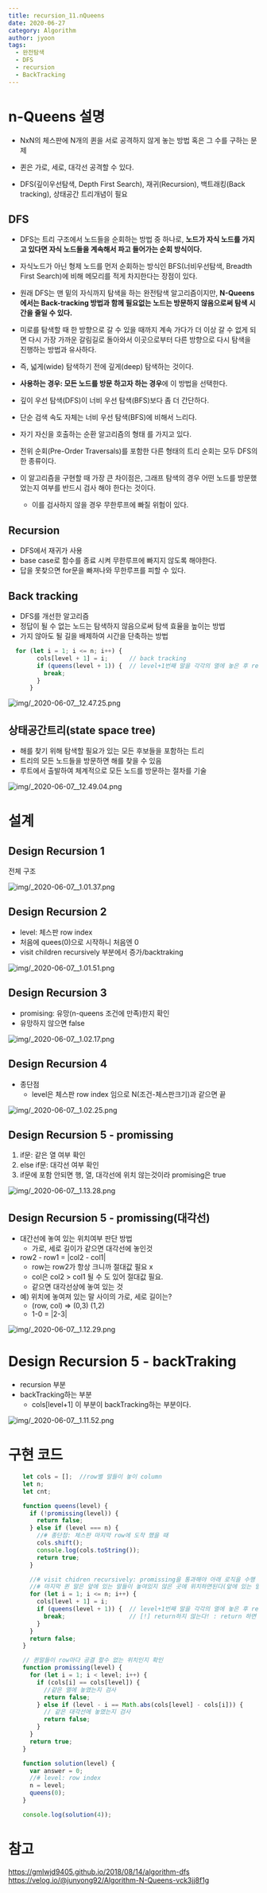 ```yaml
---
title: recursion_11.nQueens 
date: 2020-06-27
category: Algorithm
author: jyoon
tags: 
  - 완전탐색
  - DFS
  - recursion
  - BackTracking
---
```


# n-Queens 설명 

* NxN의 체스판에 N개의 퀸을 서로 공격하지 않게 놓는 방법 혹은 그 수를 구하는 문제  
* 퀸은 가로, 세로, 대각선 공격할 수 있다.

* DFS(깊이우선탐색, Depth First Search), 재귀(Recursion), 백트래킹(Back tracking), 상태공간 트리개념이 필요 



## DFS
* DFS는 트리 구조에서 노드들을 순회하는 방법 중 하나로, **노드가 자식 노드를 가지고 있다면 자식 노드들을 계속해서 파고 들어가는 순회 방식이다.** 
* 자식노드가 아닌 형제 노드를 먼저 순회하는 방식인 BFS(너비우선탐색, Breadth First Search)에 비해 메모리를 적게 차지한다는 장점이 있다. 
* 원래 DFS는 맨 밑의 자식까지 탐색을 하는 완전탐색 알고리즘이지만, **N-Queens에서는 Back-tracking 방법과 함께 필요없는 노드는 방문하지 않음으로써 탐색 시간을 줄일 수 있다.**


* 미로를 탐색할 때 한 방향으로 갈 수 있을 때까지 계속 가다가 더 이상 갈 수 없게 되면 다시 가장 가까운 갈림길로 돌아와서 이곳으로부터 다른 방향으로 다시 탐색을 진행하는 방법과 유사하다.
* 즉, 넓게(wide) 탐색하기 전에 깊게(deep) 탐색하는 것이다.

* **사용하는 경우: 모든 노드를 방문 하고자 하는 경우**에 이 방법을 선택한다.
* 깊이 우선 탐색(DFS)이 너비 우선 탐색(BFS)보다 좀 더 간단하다.
* 단순 검색 속도 자체는 너비 우선 탐색(BFS)에 비해서 느리다.

* 자기 자신을 호출하는 순환 알고리즘의 형태 를 가지고 있다.
* 전위 순회(Pre-Order Traversals)를 포함한 다른 형태의 트리 순회는 모두 DFS의 한 종류이다.
* 이 알고리즘을 구현할 때 가장 큰 차이점은, 그래프 탐색의 경우 어떤 노드를 방문했었는지 여부를 반드시 검사 해야 한다는 것이다.
  * 이를 검사하지 않을 경우 무한루프에 빠질 위험이 있다.



## Recursion

* DFS에서 재귀가 사용
* base case로 함수를 종료 시켜 무한루프에 빠지지 않도록 해야한다.
* 답을 못찾으면 for문을 빠져나와 무한루프를 피할 수 있다.

## Back tracking
* DFS를 개선한 알고리즘
* 정답이 될 수 없는 노드는 탐색하지 않음으로써 탐색 효율을 높이는 방법 
* 가지 않아도 될 길을 배제하여 시간을 단축하는 방법

``` js
  for (let i = 1; i <= n; i++) {
        cols[level + 1] = i;      // back tracking
        if (queens(level + 1)) {  // level+1번째 말을 각각의 열에 놓은 후 recursion을 호출
          break;                  
        }
      }
```
![img/_2020-06-07__12.47.25.png](img/_2020-06-07__12.47.25.png)

## 상태공간트리(state space tree)

* 해를 찾기 위해 탐색할 필요가 있는 모든 후보들을 포함하는 트리
* 트리의 모든 노드들을 방문하면 해를 찾을 수 있음
* 루트에서 출발하여 체계적으로 모든 노드를 방문하는 절차를 기술

![img/_2020-06-07__12.49.04.png](img/_2020-06-07__12.49.04.png)

# 설계
## Design Recursion 1

전체 구조 

![img/_2020-06-07__1.01.37.png](img/_2020-06-07__1.01.37.png)

## Design Recursion 2

- level: 체스판 row index
- 처음에 quees(0)으로 시작하니 처음엔 0
- visit children recursively 부분에서 증가/backtraking

![img/_2020-06-07__1.01.51.png](img/_2020-06-07__1.01.51.png)

## Design Recursion 3

- promising: 유망(n-queens 조건에 만족)한지 확인
- 유망하지 않으면 false

![img/_2020-06-07__1.02.17.png](img/_2020-06-07__1.02.17.png)

## Design Recursion 4

- 종단점
    - level은 체스판 row index 임으로 N(조건-체스판크기)과 같으면 끝

![img/_2020-06-07__1.02.25.png](img/_2020-06-07__1.02.25.png)

## Design Recursion 5 - promissing

1. if문: 같은 열 여부 확인
2. else if문: 대각선 여부 확인
3. if문에 포함 안되면 행, 열, 대각선에 위치 않는것이라 promising은 true

![img/_2020-06-07__1.13.28.png](img/_2020-06-07__1.13.28.png)

## Design Recursion 5 - promissing(대각선)

- 대간선에 놓여 있는 위치여부 판단 방법
    - 가로, 세로 길이가 같으면 대각선에 놓인것
- row2 - row1 = |col2 - col1|
    - row는 row2가 항상 크니까 절대값 필요 x
    - col은 col2 > col1 될 수 도 있어 절대값 필요.
    - 같으면 대각선상에 놓여 있는 것
- 예) 위치에 놓여져 있는 말 사이의 가로, 세로 길이는?
    - (row, col) => (0,3) (1,2)
    - 1-0 = |2-3|

![img/_2020-06-07__1.12.29.png](img/_2020-06-07__1.12.29.png)

# Design Recursion 5 - backTraking

- recursion 부분
- backTracking하는 부분
    - cols[level+1] 이 부분이 backTracking하는 부분이다.

![img/_2020-06-07__1.11.52.png](img/_2020-06-07__1.11.52.png)

# 구현 코드

```jsx
    let cols = [];  //row별 말들이 놓이 column
    let n;
    let cnt;

    function queens(level) {
      if (!promissing(level)) {
        return false;
      } else if (level === n) {
        //# 종단점: 체스판 마지막 row에 도착 했을 때 
        cols.shift();
        console.log(cols.toString());
        return true;
      }

      //# visit chidren recursively: promissing을 통과해야 아래 로직을 수행
      //# 마지막 퀸 말은 앞에 있는 말들이 놓여있지 않은 곳에 위치하면된다(앞에 있는 말들이 서로 공격안하는 포지션에 위치했으니까)
      for (let i = 1; i <= n; i++) {
        cols[level + 1] = i;
        if (queens(level + 1)) {  // level+1번째 말을 각각의 열에 놓은 후 recursion을 호출
          break;                  // [!] return하지 않는다! : return 하면 dfs(깊잉우선탐색)이 끝나버림으로 queens에 true나오는 조건(level === n)도달하면 끝, 즉 한가지 경우의 n-quues밖에 구하지 못한다.
        }
      }
      return false;
    }

    // 퀸말들이 row마다 공결 할수 없는 위치인지 확인 
    function promissing(level) {
      for (let i = 1; i < level; i++) {
        if (cols[i] == cols[level]) {
          //같은 열에 놓였는지 검사
          return false;
        } else if (level - i == Math.abs(cols[level] - cols[i])) {
          // 같은 대각선에 놓였는지 검사
          return false;
        }
      }
      return true;
    }

    function solution(level) {
      var answer = 0;
      //# level: row index
      n = level;
      queens(0);
    }

    console.log(solution(4));
```

# 참고 
https://gmlwjd9405.github.io/2018/08/14/algorithm-dfs  
https://velog.io/@junyong92/Algorithm-N-Queens-vck3jj8f1g